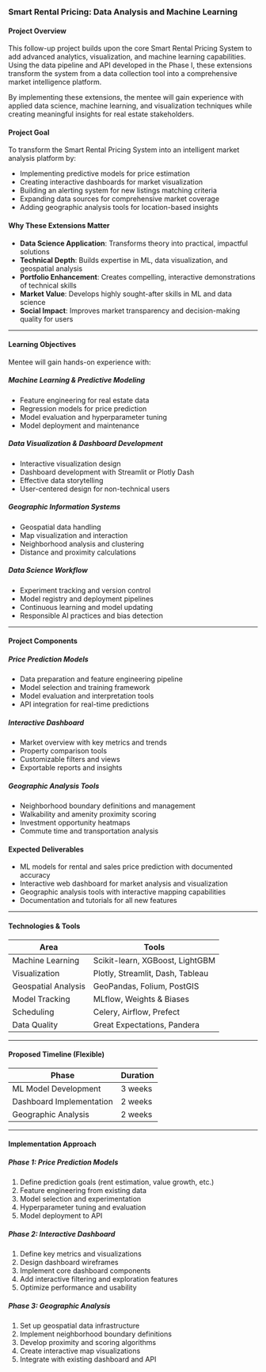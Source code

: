 ### Smart Rental Pricing: Data Analysis and Machine Learning

#### Project Overview

This follow-up project builds upon the core Smart Rental Pricing System to add advanced analytics, visualization, and machine learning capabilities. Using the data pipeline and API developed in the Phase I, these extensions transform the system from a data collection tool into a comprehensive market intelligence platform.

By implementing these extensions, the mentee will gain experience with applied data science, machine learning, and visualization techniques while creating meaningful insights for real estate stakeholders.

#### Project Goal

To transform the Smart Rental Pricing System into an intelligent market analysis platform by:

- Implementing predictive models for price estimation
- Creating interactive dashboards for market visualization
- Building an alerting system for new listings matching criteria
- Expanding data sources for comprehensive market coverage
- Adding geographic analysis tools for location-based insights

#### Why These Extensions Matter

- **Data Science Application**: Transforms theory into practical, impactful solutions
- **Technical Depth**: Builds expertise in ML, data visualization, and geospatial analysis
- **Portfolio Enhancement**: Creates compelling, interactive demonstrations of technical skills
- **Market Value**: Develops highly sought-after skills in ML and data science
- **Social Impact**: Improves market transparency and decision-making quality for users

---
#### Learning Objectives

Mentee will gain hands-on experience with:

##### Machine Learning & Predictive Modeling
- Feature engineering for real estate data
- Regression models for price prediction
- Model evaluation and hyperparameter tuning
- Model deployment and maintenance

##### Data Visualization & Dashboard Development
- Interactive visualization design
- Dashboard development with Streamlit or Plotly Dash
- Effective data storytelling
- User-centered design for non-technical users

##### Geographic Information Systems
- Geospatial data handling
- Map visualization and interaction
- Neighborhood analysis and clustering
- Distance and proximity calculations

##### Data Science Workflow
- Experiment tracking and version control
- Model registry and deployment pipelines
- Continuous learning and model updating
- Responsible AI practices and bias detection

---
#### Project Components

##### Price Prediction Models
- Data preparation and feature engineering pipeline
- Model selection and training framework
- Model evaluation and interpretation tools
- API integration for real-time predictions

##### Interactive Dashboard
- Market overview with key metrics and trends
- Property comparison tools
- Customizable filters and views
- Exportable reports and insights

##### Geographic Analysis Tools
- Neighborhood boundary definitions and management
- Walkability and amenity proximity scoring
- Investment opportunity heatmaps
- Commute time and transportation analysis

#### Expected Deliverables

- ML models for rental and sales price prediction with documented accuracy
- Interactive web dashboard for market analysis and visualization
- Geographic analysis tools with interactive mapping capabilities
- Documentation and tutorials for all new features

---
#### Technologies & Tools

| Area | Tools |
|------|-------|
| Machine Learning | Scikit-learn, XGBoost, LightGBM |
| Visualization | Plotly, Streamlit, Dash, Tableau |
| Geospatial Analysis | GeoPandas, Folium, PostGIS |
| Model Tracking | MLflow, Weights & Biases |
| Scheduling | Celery, Airflow, Prefect |
| Data Quality | Great Expectations, Pandera |

---
#### Proposed Timeline (Flexible)

| Phase | Duration |
|-------|----------|
| ML Model Development | 3 weeks |
| Dashboard Implementation | 2 weeks |
| Geographic Analysis | 2 weeks |

---
#### Implementation Approach

##### Phase 1: Price Prediction Models
1. Define prediction goals (rent estimation, value growth, etc.)
2. Feature engineering from existing data
3. Model selection and experimentation
4. Hyperparameter tuning and evaluation
5. Model deployment to API

##### Phase 2: Interactive Dashboard
1. Define key metrics and visualizations
2. Design dashboard wireframes
3. Implement core dashboard components
4. Add interactive filtering and exploration features
5. Optimize performance and usability

##### Phase 3: Geographic Analysis
1. Set up geospatial data infrastructure
2. Implement neighborhood boundary definitions
3. Develop proximity and scoring algorithms
4. Create interactive map visualizations
5. Integrate with existing dashboard and API